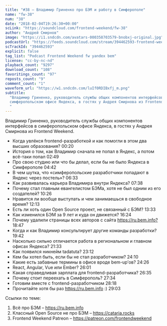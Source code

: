 ```yaml
---
title: "#38 – Владимир Гриненко про БЭМ и работу в Симферополе"
name: "fw-38"
num: "38"
date: "2018-02-04T19:26:30+00:00"
scLink: "https://soundcloud.com/frontend-weekend/fw-38"
author: "Андрей Смирнов"
image: "https://i1.sndcdn.com/avatars-000358703579-bnobxj-original.jpg"
podcastUrl: "https://feeds.soundcloud.com/stream/394462593-frontend-weekend-fw-38.m4a"
scTrackId: "394462593"
explicit: false
tag_list: "Podcast Frontend Weekend fw yandex bem"
license: "cc-by-nc-nd"
playback_count: "9297"
download_count: "108"
favoritings_count: "97"
reposts_count: "9"
comment_count: "1"
waveform_url: "https://w1.sndcdn.com/luIf0RDIBxfj_m.png"
subtitle:
  "Владимир Гриненко, руководитель службы общих компонентов интерфейсов в
  симферопольском офисе Яндекса, в гостях у Андрея Смирнова из Frontend Weekend.
  "
---
```


Владимир Гриненко, руководитель службы общих компонентов интерфейсов в
симферопольском офисе Яндекса, в гостях у Андрея Смирнова из Frontend Weekend.

- Когда увлёкся frontend-разработкой и как помогли в этом два высших
  образования? <timecode sec="20">00:20</timecode>
- История о том, как Владимир сначала не попал в Яндекс, а потом всё-таки попал
  <timecode sec="169">02:49</timecode>
- Про свою студию или что бы делал, если бы не было Яндекса в Симферополе
  <timecode sec="282">04:42</timecode>
- В чем шутка, что «симферопольские разработчики попадают в Яндекс через
  постель»? <timecode sec="393">06:33</timecode>
- Как развивалась карьера Владимира внутри Яндекса?
  <timecode sec="458">07:38</timecode>
- Почему стал главным евангелистом БЭМа, хотя не был одним из его создателей?
  <timecode sec="626">10:26</timecode>
- Нравится ли вообще выступать и чем занимаешься в свободное время?
  <timecode sec="733">12:13</timecode>
- Есть ли хоть один Open Source проект, не связанный с БЭМ?
  <timecode sec="813">13:33</timecode>
- Как изменился БЭМ за 9 лет и куда он движется?
  <timecode sec="984">16:24</timecode>
- Почему удалили страницы всех авторов с сайта <https://ru.bem.info?>
  <timecode sec="1127">18:47</timecode>
- Когда и как Владимир консультирует другие команды разработки?
  <timecode sec="1182">19:42</timecode>
- Насколько сильно отличается работа в региональном и главном офисах Яндекса?
  <timecode sec="1293">21:33</timecode>
- Как появился никнейм tadatuta? <timecode sec="1392">23:12</timecode>
- Кем бы хотел быть, если бы не стал разработчиком?
  <timecode sec="1450">24:10</timecode>
- Какие есть забавные термины в офисе вроде bem-up’ов?
  <timecode sec="1466">24:26</timecode>
- React, Angular, Vue или Ember? <timecode sec="1561">26:01</timecode>
- Какая справедливая зарплата для frontend-разработчика?
  <timecode sec="1595">26:35</timecode>
- Почему стоит переехать в Симферополь? <timecode sec="1654">27:34</timecode>
- Готовим вместе с frontend-разработчиком <timecode sec="1698">28:18</timecode>
- Прочитайте хотя бы раз <https://ru.bem.info> :)
  <timecode sec="1743">29:03</timecode>

Ссылки по теме:

1. Всё про БЭМ – <https://ru.bem.info>
2. Классный Open Source не про БЭМ – <https://cataria.rocks>
3. Frontend Weekend Patreon – <https://patreon.com/frontendweekend>
